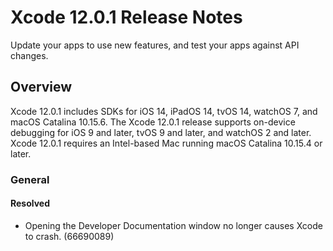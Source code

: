 # Xcode 12.0.1 Release Notes

Update your apps to use new features, and test your apps against API changes.

## Overview

Xcode 12.0.1 includes SDKs for iOS 14, iPadOS 14, tvOS 14, watchOS 7, and macOS Catalina 10.15.6. The Xcode 12.0.1 release supports on-device debugging for iOS 9 and later, tvOS 9 and later, and watchOS 2 and later. Xcode 12.0.1 requires an Intel-based Mac running macOS Catalina 10.15.4 or later.

### General

#### Resolved

*   Opening the Developer Documentation window no longer causes Xcode to crash. (66690089)
